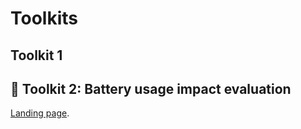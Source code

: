 # Toolkits

## Toolkit 1

## :hammer: Toolkit 2: Battery usage impact evaluation
[Landing page]([https://duckduckgo.com](https://responsible-camellia-1vcc12.mysxl.cn/)).
